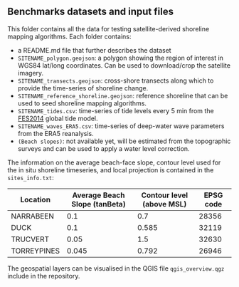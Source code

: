 ## Benchmarks datasets and input files

This folder contains all the data for testing satellite-derived shoreline mapping algorithms. Each folder contains:
- a README.md file that further describes the dataset
- `SITENAME_polygon.geojson`: a polygon showing the region of interest in WGS84 lat/long coordinates. Can be used to download/crop the satellite imagery.
- `SITENAME_transects.geojson`: cross-shore transects along which to provide the time-series of shoreline change.
- `SITENAME_reference_shoreline.geojson`: reference shoreline that can be used to seed shoreline mapping algorithms.
- `SITENAME_tides.csv`: time-series of tide levels every 5 min from the [FES2014](https://www.aviso.altimetry.fr/es/data/products/auxiliary-products/global-tide-fes/description-fes2014.html) global tide model.
- `SITENAME_waves_ERA5.csv`: time-series of deep-water wave parameters from the ERA5 reanalysis.
- `(Beach slopes)`: not available yet, will be estimated from the topographic surveys and can be used to apply a water level correction.

The information on the average beach-face slope, contour level used for the in situ shoreline timeseries, and local projection is contained in the `sites_info.txt`:

| Location    | Average Beach Slope (tanBeta)| Contour level (above MSL) | EPSG code |
|---------    |-----|----|-------|
| NARRABEEN   | 0.1 | 0.7 | 28356 |
| DUCK        | 0.1  | 0.585 | 32119 |
| TRUCVERT    | 0.05  | 1.5 | 32630 |
| TORREYPINES | 0.045 | 0.792 | 26946 |

The geospatial layers can be visualised in the QGIS file `qgis_overview.qgz` include in the repository.
